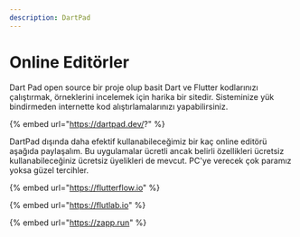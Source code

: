 ```yaml
---
description: DartPad
---
```


# Online Editörler

Dart Pad open source bir proje olup basit Dart ve Flutter kodlarınızı çalıştırmak, örneklerini incelemek için harika bir sitedir. Sisteminize yük bindirmeden internette kod alıştırlamalarınızı yapabilirsiniz.&#x20;

{% embed url="https://dartpad.dev/?" %}

DartPad dışında daha efektif kullanabileceğimiz bir kaç online editörü aşağıda paylaşalım. Bu uygulamalar ücretli ancak belirli özellikleri ücretsiz kullanabileceğiniz ücretsiz üyelikleri de mevcut. PC'ye verecek çok paramız yoksa güzel tercihler.

{% embed url="https://flutterflow.io" %}

{% embed url="https://flutlab.io" %}

{% embed url="https://zapp.run" %}

